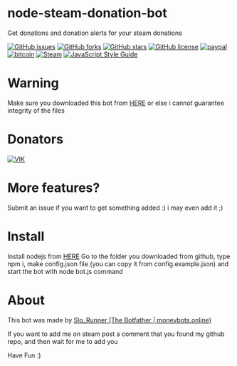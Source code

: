 # node-steam-donation-bot
Get donations and donation alerts for your steam donations

[![GitHub issues](https://img.shields.io/github/issues/SloRunner/node-steam-donation-bot.svg?style=plastic)](https://github.com/SloRunner/node-steam-donation-bot/issues)
[![GitHub forks](https://img.shields.io/github/forks/SloRunner/node-steam-donation-bot.svg?style=plastic)](https://github.com/SloRunner/node-steam-donation-bot/network)
[![GitHub stars](https://img.shields.io/github/stars/SloRunner/node-steam-donation-bot.svg?style=plastic)](https://github.com/SloRunner/node-steam-donation-bot/stargazers)
[![GitHub license](https://img.shields.io/badge/license-MIT-blue.svg?style=plastic)](https://raw.githubusercontent.com/SloRunner/node-steam-donation-bot/master/LICENSE)
[![paypal](https://img.shields.io/badge/paypal-donate-yellow.svg)](https://www.paypal.me/SloRunner)
[![bitcoin](https://img.shields.io/badge/bitcoin-donate-yellow.svg)](https://blockchain.info/address/1ATsojTcL1xgrEMUDZMNeprZk136VtjumQ)
[![Steam](https://img.shields.io/badge/steam-donate-yellow.svg)](https://steamcommunity.com/tradeoffer/new/?partner=169368641&token=lij5TWzm)
[![JavaScript Style Guide](https://img.shields.io/badge/code_style-standard-brightgreen.svg)](https://standardjs.com)

# Warning
Make sure you downloaded this bot from [HERE](https://github.com/SloRunner/node-steam-donation-bot) or else i cannot guarantee integrity of the files

# Donators
[![VIK](https://steamsignature.com/status/default/76561198343204445.png)](http://steamcommunity.com/profiles/76561198343204445)

# More features?

Submit an issue if you want to get something added :) i may even add it ;)

# Install

Install nodejs from [HERE](https://nodejs.org/en/)
Go to the folder you downloaded from github, type npm i, make config.json file (you can copy it from config.example.json) and start the bot with node bot.js command

# About
This bot was made by [Slo_Runner (The Botfather | moneybots.online)](https://steamcommunity.com/profiles/76561198129634369)

If you want to add me on steam post a comment that you found my github repo, and then wait for me to add you

Have Fun :)
